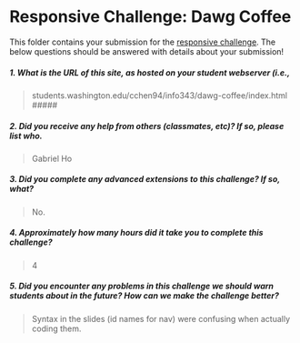 # Responsive Challenge: Dawg Coffee

This folder contains your submission for the [responsive challenge](http://faculty.washington.edu/mikefree/info343/#/challenges/responsive). The below questions should be answered with details about your submission!

##### 1. What is the URL of this site, as hosted on your student webserver (i.e., 
> students.washington.edu/cchen94/info343/dawg-coffee/index.html #####


##### 2. Did you receive any help from others (classmates, etc)? If so, please list who. #####
> Gabriel Ho

##### 3. Did you complete any advanced extensions to this challenge? If so, what? #####
> No.

##### 4. Approximately how many hours did it take you to complete this challenge? #####
> 4 

##### 5. Did you encounter any problems in this challenge we should warn students about in the future? How can we make the challenge better? #####
> Syntax in the slides (id names for nav) were confusing when actually coding them.

